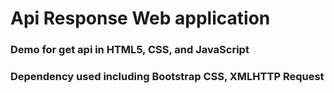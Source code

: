 # Api Response Web application
### Demo for get api in HTML5, CSS, and JavaScript
### Dependency used including Bootstrap CSS, XMLHTTP Request
